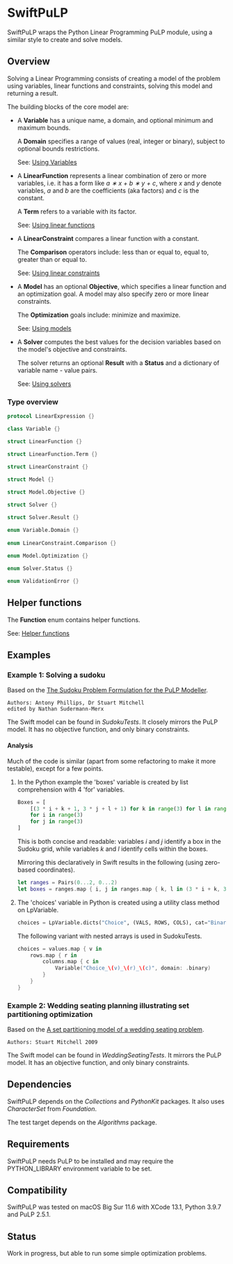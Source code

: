 # SwiftPuLP

SwiftPuLP wraps the Python Linear Programming PuLP module, using a similar style to create and solve models.

## Overview

Solving a Linear Programming consists of creating a model of the problem using variables, linear functions and constraints, solving this model and returning a result.

The building blocks of the core model are:

* A **Variable** has a unique name, a domain, and optional minimum and maximum bounds.
    
    A **Domain** specifies a range of values (real, integer or binary), subject to optional bounds restrictions.

    See: [Using Variables](Sources/SwiftPuLP/Documentation.docc/UsingVariables.md)

* A **LinearFunction** represents a linear combination of zero or more variables, i.e. it has a form like *a ∗ x + b ∗ y + c*, where *x* and *y* denote variables, *a* and *b* are the coefficients (aka factors) and *c* is the constant.

    A **Term** refers to a variable with its factor.
    
    See: [Using linear functions](Sources/SwiftPuLP/Documentation.docc/UsingLinearFunctions.md)

* A **LinearConstraint**  compares a linear function with a constant.

    The **Comparison** operators include: less than or equal to, equal to, greater than or equal to.
    
    See: [Using linear constraints](Sources/SwiftPuLP/Documentation.docc/UsingLinearConstraints.md)

* A **Model** has an optional **Objective**, which specifies a linear function and an optimization goal. A model may also specify zero or more linear constraints.

    The **Optimization** goals include: minimize and maximize.

    See: [Using models](Sources/SwiftPuLP/Documentation.docc/UsingModels.md)

* A **Solver** computes the best values for the decision variables based on the model's objective and constraints.

    The solver returns an optional **Result** with a **Status** and a dictionary of variable name - value pairs.

    See: [Using solvers](Sources/SwiftPuLP/Documentation.docc/UsingSolvers.md)

### Type overview

```swift
protocol LinearExpression {}

class Variable {}

struct LinearFunction {}

struct LinearFunction.Term {}
    
struct LinearConstraint {}

struct Model {}

struct Model.Objective {}

struct Solver {}

struct Solver.Result {}

enum Variable.Domain {}
    
enum LinearConstraint.Comparison {}
    
enum Model.Optimization {}

enum Solver.Status {}

enum ValidationError {}

```

## Helper functions

The **Function** enum contains helper functions.

See: [Helper functions](Sources/SwiftPuLP/Documentation.docc/HelperFunctions.md)
    
## Examples

### Example 1: Solving a sudoku

Based on the [The Sudoku Problem Formulation for the PuLP Modeller](https://coin-or.github.io/pulp/CaseStudies/a_sudoku_problem.html).

    Authors: Antony Phillips, Dr Stuart Mitchell
    edited by Nathan Sudermann-Merx

The Swift model can be found in *SudokuTests*. It closely mirrors the PuLP model. It has no objective function, and only binary constraints.

#### Analysis

Much of the code is similar (apart from some refactoring to make it more testable), except for a few points.

1. In the Python example the 'boxes' variable is created by list comprehension with 4 'for' variables.

    ```python
    Boxes = [    
        [(3 * i + k + 1, 3 * j + l + 1) for k in range(3) for l in range(3)]
        for i in range(3)
        for j in range(3)
    ]
    ```

    This is both concise and readable: variables *i* and *j* identify a box in the Sudoku grid, while variables *k* and *l* identify cells within the boxes.
    
    Mirroring this declaratively in Swift results in the following (using zero-based coordinates).
    
    ```swift
    let ranges = Pairs(0...2, 0...2)
    let boxes = ranges.map { i, j in ranges.map { k, l in (3 * i + k, 3 * j + l) }}
    ```

2. The 'choices' variable in Python is created using a utility class method on LpVariable.

    ```python
    choices = LpVariable.dicts("Choice", (VALS, ROWS, COLS), cat="Binary")
    ```
    
    The following variant with nested arrays is used in SudokuTests.
    
    ```swift
    choices = values.map { v in
        rows.map { r in
            columns.map { c in
                Variable("Choice_\(v)_\(r)_\(c)", domain: .binary)
            }
        }
    }
    ```

### Example 2: Wedding seating planning illustrating set partitioning optimization

Based on the [A set partitioning model of a wedding seating problem](https://coin-or.github.io/pulp/CaseStudies/a_set_partitioning_problem.html).

    Authors: Stuart Mitchell 2009

The Swift model can be found in *WeddingSeatingTests*. It mirrors the PuLP model. It has an objective function, and only binary constraints.

## Dependencies

SwiftPuLP depends on the *Collections* and *PythonKit* packages. It also uses *CharacterSet* from *Foundation*.

The test target depends on the *Algorithms* package.

## Requirements

SwiftPuLP needs PuLP to be installed and may require the PYTHON_LIBRARY environment variable to be set.

## Compatibility

SwiftPuLP was tested on macOS Big Sur 11.6 with XCode 13.1, Python 3.9.7 and PuLP 2.5.1.

## Status

Work in progress, but able to run some simple optimization problems.
